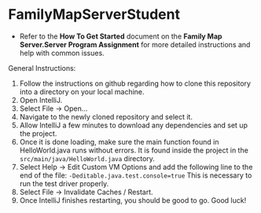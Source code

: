 # FamilyMapServerStudent

- Refer to the <b>How To Get Started</b> document on the <b>Family Map Server.Server Program Assignment</b> for more detailed instructions and help with common issues. 

General Instructions:
1.	Follow the instructions on github regarding how to clone this repository into a directory on your local machine.
2.	Open IntelliJ.
3.	Select File -> Open...
4.	Navigate to the newly cloned repository and select it.
5.	Allow IntelliJ a few minutes to download any dependencies and set up the project.
6.	Once it is done loading, make sure the main function found in HelloWorld.java runs without errors. It is found inside the project in the ``src/main/java/HelloWorld.java`` directory. 
7.	Select Help -> Edit Custom VM Options and add the following line to the end of the file: `-Deditable.java.test.console=true` This is necessary to run the test driver properly.
8.	Select File -> Invalidate Caches / Restart.
9.	Once IntelliJ finishes restarting, you should be good to go. Good luck!

